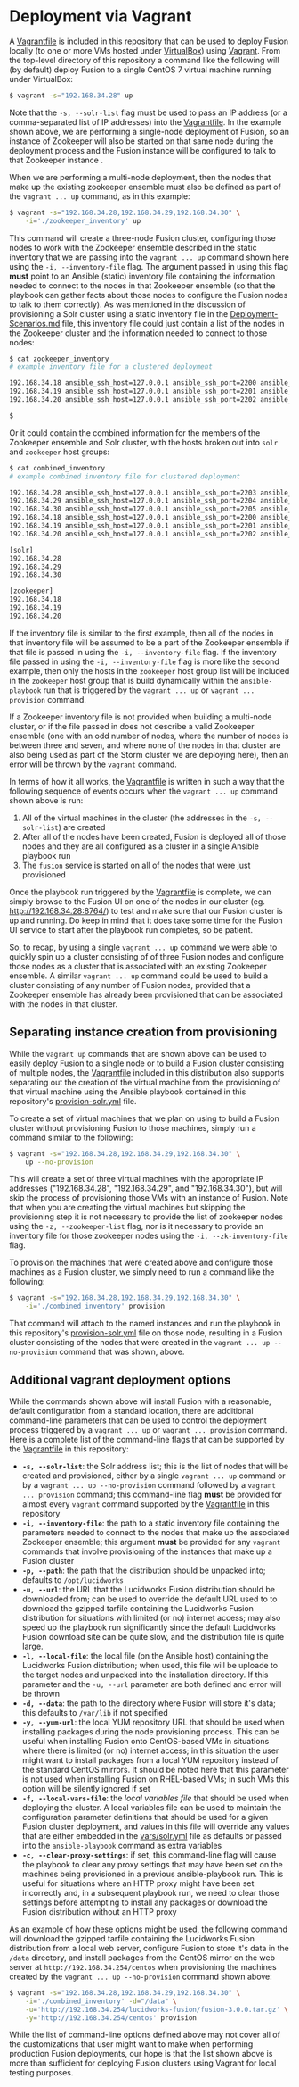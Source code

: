 # Deployment via Vagrant
A [Vagrantfile](../Vagrantfile) is included in this repository that can be used to deploy Fusion locally (to one or more VMs hosted under [VirtualBox](https://www.virtualbox.org/)) using [Vagrant](https://www.vagrantup.com/).  From the top-level directory of this repository a command like the following will (by default) deploy Fusion to a single CentOS 7 virtual machine running under VirtualBox:

```bash
$ vagrant -s="192.168.34.28" up
```

Note that the `-s, --solr-list` flag must be used to pass an IP address (or a comma-separated list of IP addresses) into the [Vagrantfile](../Vagrantfile). In the example shown above, we are performing a single-node deployment of Fusion, so an instance of Zookeeper will also be started on that same node during the deployment process and the Fusion instance will be configured to talk to that Zookeeper instance .

When we are performing a multi-node deployment, then the nodes that make up the existing zookeeper ensemble must also be defined as part of the `vagrant ... up` command, as in this example:

```bash
$ vagrant -s="192.168.34.28,192.168.34.29,192.168.34.30" \
    -i='./zookeeper_inventory' up
```

This command will create a three-node Fusion cluster, configuring those nodes to work with the Zookeeper ensemble described in the static inventory that we are passing into the `vagrant ... up` command shown here using the `-i, --inventory-file` flag. The argument passed in using this flag **must** point to an Ansible (static) inventory file containing the information needed to connect to the nodes in that Zookeeper ensemble (so that the playbook can gather facts about those nodes to configure the Fusion nodes to talk to them correctly). As was mentioned in the discussion of provisioning a Solr cluster using a static inventory file in the [Deployment-Scenarios.md](Deployment-Scenarios.md) file, this inventory file could just contain a list of the nodes in the Zookeeper cluster and the information needed to connect to those nodes:

```bash
$ cat zookeeper_inventory
# example inventory file for a clustered deployment

192.168.34.18 ansible_ssh_host=127.0.0.1 ansible_ssh_port=2200 ansible_ssh_user='vagrant' ansible_ssh_private_key_file='/tmp/dn-zookeeper/.vagrant/machines/192.168.34.18/virtualbox/private_key'
192.168.34.19 ansible_ssh_host=127.0.0.1 ansible_ssh_port=2201 ansible_ssh_user='vagrant' ansible_ssh_private_key_file='/tmp/dn-zookeeper/.vagrant/machines/192.168.34.19/virtualbox/private_key'
192.168.34.20 ansible_ssh_host=127.0.0.1 ansible_ssh_port=2202 ansible_ssh_user='vagrant' ansible_ssh_private_key_file='/tmp/dn-zookeeper/.vagrant/machines/192.168.34.20/virtualbox/private_key'

$
```

Or it could contain the combined information for the members of the Zookeeper ensemble and Solr cluster, with the hosts broken out into `solr` and `zookeeper` host groups:

```bash
$ cat combined_inventory
# example combined inventory file for clustered deployment

192.168.34.28 ansible_ssh_host=127.0.0.1 ansible_ssh_port=2203 ansible_ssh_user='vagrant' ansible_ssh_private_key_file='/tmp/dn-solr/.vagrant/machines/192.168.34.28/virtualbox/private_key'
192.168.34.29 ansible_ssh_host=127.0.0.1 ansible_ssh_port=2204 ansible_ssh_user='vagrant' ansible_ssh_private_key_file='/tmp/dn-solr/.vagrant/machines/192.168.34.29/virtualbox/private_key'
192.168.34.30 ansible_ssh_host=127.0.0.1 ansible_ssh_port=2205 ansible_ssh_user='vagrant' ansible_ssh_private_key_file='/tmp/dn-solr/.vagrant/machines/192.168.34.30/virtualbox/private_key'
192.168.34.18 ansible_ssh_host=127.0.0.1 ansible_ssh_port=2200 ansible_ssh_user='vagrant' ansible_ssh_private_key_file='/tmp/dn-zookeeper/.vagrant/machines/192.168.34.18/virtualbox/private_key'
192.168.34.19 ansible_ssh_host=127.0.0.1 ansible_ssh_port=2201 ansible_ssh_user='vagrant' ansible_ssh_private_key_file='/tmp/dn-zookeeper/.vagrant/machines/192.168.34.19/virtualbox/private_key'
192.168.34.20 ansible_ssh_host=127.0.0.1 ansible_ssh_port=2202 ansible_ssh_user='vagrant' ansible_ssh_private_key_file='/tmp/dn-zookeeper/.vagrant/machines/192.168.34.20/virtualbox/private_key'

[solr]
192.168.34.28
192.168.34.29
192.168.34.30

[zookeeper]
192.168.34.18
192.168.34.19
192.168.34.20

```

If the inventory file is similar to the first example, then all of the nodes in that inventory file will be assumed to be a part of the Zookeeper ensemble if that file is passed in using the `-i, --inventory-file` flag. If the inventory file passed in using the `-i, --inventory-file` flag is more like the second example, then only the hosts in the `zookeeper` host group list will be included in the `zookeeper` host group that is build dynamically within the `ansible-playbook` run that is triggered by the `vagrant ... up` or `vagrant ... provision` command.

If a Zookeeper inventory file is not provided when building a multi-node cluster, or if the file passed in does not describe a valid Zookeeper ensemble (one with an odd number of nodes, where the number of nodes is between three and seven, and where none of the nodes in that cluster are also being used as part of the Storm cluster we are deploying here), then an error will be thrown by the `vagrant` command.

In terms of how it all works, the [Vagrantfile](../Vagrantfile) is written in such a way that the following sequence of events occurs when the `vagrant ... up` command shown above is run:

1. All of the virtual machines in the cluster (the addresses in the `-s, --solr-list`) are created
1. After all of the nodes have been created, Fusion is deployed all of those nodes and they are all configured as a cluster in a single Ansible playbook run
1. The `fusion` service is started on all of the nodes that were just provisioned

Once the playbook run triggered by the [Vagrantfile](../Vagrantfile) is complete, we can simply browse to the Fusion UI on one of the nodes in our cluster (eg. http://192.168.34.28:8764/) to test and make sure that our Fusion cluster is up and running. Do keep in mind that it does take some time for the Fusion UI service to start after the playbook run completes, so be patient.

So, to recap, by using a single `vagrant ... up` command we were able to quickly spin up a cluster consisting of of three Fusion nodes and configure those nodes as a cluster that is associated with an existing Zookeeper ensemble. A similar `vagrant ... up` command could be used to build a cluster consisting of any number of Fusion nodes, provided that a Zookeeper ensemble has already been provisioned that can be associated with the nodes in that cluster.

## Separating instance creation from provisioning
While the `vagrant up` commands that are shown above can be used to easily deploy Fusion to a single node or to build a Fusion cluster consisting of multiple nodes, the [Vagrantfile](../Vagrantfile) included in this distribution also supports separating out the creation of the virtual machine from the provisioning of that virtual machine using the Ansible playbook contained in this repository's [provision-solr.yml](../provision-solr.yml) file.

To create a set of virtual machines that we plan on using to build a Fusion cluster without provisioning Fusion to those machines, simply run a command similar to the following:

```bash
$ vagrant -s="192.168.34.28,192.168.34.29,192.168.34.30" \
    up --no-provision
```

This will create a set of three virtual machines with the appropriate IP addresses ("192.168.34.28", "192.168.34.29", and "192.168.34.30"), but will skip the process of provisioning those VMs with an instance of Fusion. Note that when you are creating the virtual machines but skipping the provisioning step it is not necessary to provide the list of zookeeper nodes using the `-z, --zookeeper-list` flag, nor is it necessary to provide an inventory file for those zookeeper nodes using the `-i, --zk-inventory-file` flag.

To provision the machines that were created above and configure those machines as a Fusion cluster, we simply need to run a command like the following:

```bash
$ vagrant -s="192.168.34.28,192.168.34.29,192.168.34.30" \
    -i='./combined_inventory' provision
```

That command will attach to the named instances and run the playbook in this repository's [provision-solr.yml](../provision-solr.yml) file on those node, resulting in a Fusion cluster consisting of the nodes that were created in the `vagrant ... up --no-provision` command that was shown, above.

## Additional vagrant deployment options
While the commands shown above will install Fusion with a reasonable, default configuration from a standard location, there are additional command-line parameters that can be used to control the deployment process triggered by a `vagrant ... up` or `vagrant ... provision` command. Here is a complete list of the command-line flags that can be supported by the [Vagrantfile](../Vagrantfile) in this repository:

* **`-s, --solr-list`**: the Solr address list; this is the list of nodes that will be created and provisioned, either by a single `vagrant ... up` command or by a `vagrant ... up --no-provision` command followed by a `vagrant ... provision` command; this command-line flag **must** be provided for almost every `vagrant` command supported by the [Vagrantfile](../Vagrantfile) in this repository
* **`-i, --inventory-file`**: the path to a static inventory file containing the parameters needed to connect to the nodes that make up the associated Zookeeper ensemble; this argument **must** be provided for any `vagrant` commands that involve provisioning of the instances that make up a Fusion cluster
* **`-p, --path`**: the path that the distribution should be unpacked into; defaults to `/opt/lucidworks`
* **`-u, --url`**: the URL that the Lucidworks Fusion distribution should be downloaded from; can be used to override the default URL used to to download the gzipped tarfile containing the Lucidworks Fusion distribution for situations with limited (or no) internet access; may also speed up the playbook run significantly since the default Lucidworks Fusion download site can be quite slow, and the distribution file is quite large.
* **`-l, --local-file`**: the local file (on the Ansible host) containing the Lucidworks Fusion distribution; when used, this file will be uploade to the target nodes and unpacked into the installation directory. If this parameter and the `-u, --url` parameter are both defined and error will be thrown
* **`-d, --data`**: the path to the directory where Fusion will store it's data; this defaults to `/var/lib` if not specified
* **`-y, --yum-url`**: the local YUM repository URL that should be used when installing packages during the node provisioning process. This can be useful when installing Fusion onto CentOS-based VMs in situations where there is limited (or no) internet access; in this situation the user might want to install packages from a local YUM repository instead of the standard CentOS mirrors. It should be noted here that this parameter is not used when installing Fusion on RHEL-based VMs; in such VMs this option will be silently ignored if set
* **`-f, --local-vars-file`**: the *local variables file* that should be used when deploying the cluster. A local variables file can be used to maintain the configuration parameter definitions that should be used for a given Fusion cluster deployment, and values in this file will override any values that are either embedded in the [vars/solr.yml](../vars/solr.yml) file as defaults or passed into the `ansible-playbook` command as extra variables
* **`-c, --clear-proxy-settings`**: if set, this command-line flag will cause the playbook to clear any proxy settings that may have been set on the machines being provisioned in a previous ansible-playbook run. This is useful for situations where an HTTP proxy might have been set incorrectly and, in a subsequent playbook run, we need to clear those settings before attempting to install any packages or download the Fusion distribution without an HTTP proxy

As an example of how these options might be used, the following command will download the gzipped tarfile containing the Lucidworks Fusion distribution from a local web server, configure Fusion to store it's data in the `/data` directory, and install packages from the CentOS mirror on the web server at `http://192.168.34.254/centos` when provisioning the machines created by the `vagrant ... up --no-provision` command shown above:

```bash
$ vagrant -s="192.168.34.28,192.168.34.29,192.168.34.30" \
    -i='./combined_inventory' -d="/data" \
    -u='http://192.168.34.254/lucidworks-fusion/fusion-3.0.0.tar.gz' \
    -y='http://192.168.34.254/centos' provision
```

While the list of command-line options defined above may not cover all of the customizations that user might want to make when performing production Fusion deployments, our hope is that the list shown above is more than sufficient for deploying Fusion clusters using Vagrant for local testing purposes.
